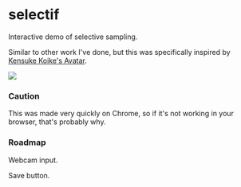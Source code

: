 # selectif

Interactive demo of selective sampling.

Similar to other work I've done, but this was specifically inspired by [Kensuke Koike's Avatar](https://www.instagram.com/p/BmGvIBbhWPs/?hl=en&taken-by=kensukekoike). 

![](https://media.giphy.com/media/2ijQDhuvX7KdhDRyCE/giphy-downsized-large.gif)

### Caution

This was made very quickly on Chrome, so if it's not working in your browser, that's probably why.

### Roadmap

Webcam input.

Save button.
